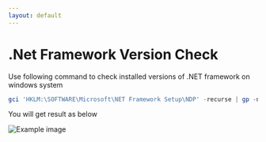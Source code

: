```yaml
---
layout: default
---
```

# .Net Framework Version Check

Use following command to check installed versions of .NET framework on windows system

``` powershell
gci 'HKLM:\SOFTWARE\Microsoft\NET Framework Setup\NDP' -recurse | gp -name Version,Release -EA 0 |where { $_.PSChildName -match '^(?!S)\p{L}'} | select PSChildName, Version, Release
```

You will get result as below

![Example image](./assets/dotnet-check-1.png)
